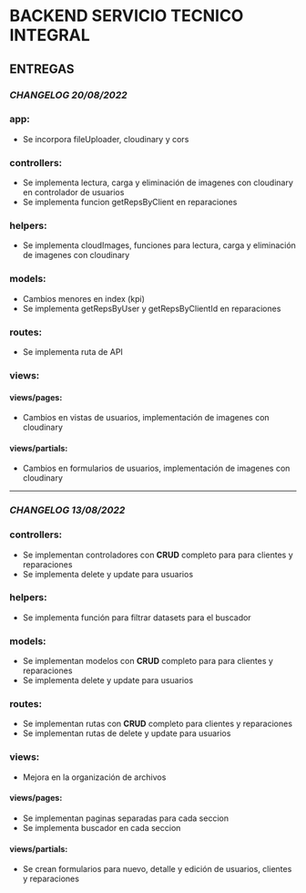 # BACKEND SERVICIO TECNICO INTEGRAL

## ENTREGAS

### *CHANGELOG 20/08/2022*

### app:
- Se incorpora fileUploader, cloudinary y cors

### controllers:
- Se implementa lectura, carga y eliminación de imagenes con cloudinary en controlador de usuarios
- Se implementa funcion getRepsByClient en reparaciones

### helpers:
- Se implementa cloudImages, funciones para lectura, carga y eliminación de imagenes con cloudinary

### models:
- Cambios menores en index (kpi)
- Se implementa getRepsByUser y getRepsByClientId en reparaciones

### routes: 
- Se implementa ruta de API

### views:

#### views/pages:
- Cambios en vistas de usuarios, implementación de imagenes con cloudinary

#### views/partials:
- Cambios en formularios de usuarios, implementación de imagenes con cloudinary

---------------------------------------------------------------------------------------

### *CHANGELOG 13/08/2022*

### controllers:
- Se implementan controladores con **CRUD** completo para para clientes y reparaciones
- Se implementa delete y update para usuarios

### helpers:
- Se implementa función para filtrar datasets para el buscador

### models:
- Se implementan modelos con **CRUD** completo para para clientes y reparaciones
- Se implementa delete y update para usuarios

### routes: 
- Se implementan rutas con **CRUD** completo para clientes y reparaciones
- Se implementan rutas de delete y update para usuarios

### views:
- Mejora en la organización de archivos

#### views/pages:
- Se implementan paginas separadas para cada seccion
- Se implementa buscador en cada seccion 

#### views/partials:
- Se crean formularios para nuevo, detalle y edición de usuarios, clientes y reparaciones



